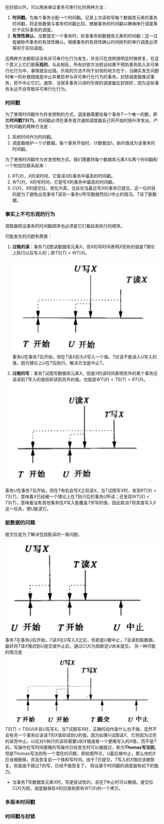 在封锁以外，可以用来保证事务可串行化的两种方法：

1. **时间戳**。为每个事务分配一个时间戳。记录上次读和写每个数据库元素的事务时间戳，将这些数值与事务时间戳比较，根据事务的时间戳以确保串行调度等价于实际事务的调度。
2. **有效性确认**。当要提交一个事务时，检查事务和数据库元素的时间戳；这一过程被称作事务的有效性确认。根据事务的有效性确认时间排列的串行调度必须等同于实际调度。

这两种方法都假设没有非可串行化行为发生，并且只在违例很明显时做修复，在这个意义上它们是**乐观的**。与此相反，所有封锁方法假设如果不预防事务陷入非可串行化行为中，事情就会出错。乐观的方法不同于封锁的地方在于，当确实发生问题时唯一的补救措施是中止并重启参与非可串行化行为的事务。封锁调度器推迟事务，但不中止它们。通常，当很多事务只读时乐观的调度器比封锁好，因为这些事务永远不会导致非可串行化行为。

### 时间戳

为了使用时间戳作为并发控制的方式，调度器需要给每个事务$T$一个唯一的数，即其**时间戳$TS(T)$**。时间戳必须在事务首次通知调度器自己将开始时按升序发出。产生时间戳的两种方法是：

1. 系统时间作为时间戳。
2. 调度器维护一个计数器。每个事务开始时，计数器加$1$，新的值成为该事务的时间戳。

为了使用时间戳作为并发控制方式，我们需要将每个数据库元素$X$与两个时间戳和一个附加位联系起来：

1. $RT(X)$，$X$的读时间，它是读$X$的事务中最高的时间戳。
2. $WT(X)$，$X$的写时间，它是写$X$的事务中最高的时间戳。
3. $C(X)$，$X$的提交位，改位为真，当且仅当最近写$X$的事务已提交。这一位的目的是为了避免出现事务$T$读另一事务$U$所写数据然后$U$中止的情况。$T$读了脏数据。

### 事实上不可乐观的行为

调取器假设事务的时间戳顺序也必须是它们看起来执行的顺序。

可能发生的问题有两类：

1. **过晚的读**：事务$T$试图读数据库元素$X$，但$X$的写时间表明$X$现有的值是$T$理论上执行以后写入的；即$TS(T) <WT(X)$。

   ![7-8-1](./7-8-1.jpg)
   事务$U$在事务$T$后开始，但在$T$读$X$前为$X$写入一个值。$T$应该不能读入$U$写入的值，因为理论上$U$在$T$后执行。解决方法是中止$T$。

2. **过晚的写**：事务$T$试图写数据库元素$X$。但是$X$的读时间表明另外的某个事务应该读到$T$写入的值但却读到另外的值。也就是$WT(X) < TS(T) < RT(X)$。

![7-8-2](./7-8-2.jpg)

事务$U$在事务$T$后开始，但在$T$有机会写$X$之前读$X$。当$T$试图写$X$时，发现$RT(X) > TS(T)$，意味着$X$已经被一个理论上在$T$执行后的事务$U$所读；还发现$WT(X) < TS(T)$，意味着没有其他事务往$X$写入能覆盖$T$所写的值，因此取消$T$将其值写入$X$这一任务，使$U$能读它。

### 脏数据的问题

提交位是为了解决包括脏读的一类问题。

![7-8-3](./7-8-3.jpg)
事务$T$在事务$U$后开始，$T$读$X$在$U$写入$X$之后，但若是$U$被中止，$T$会读到脏数据。最好将$T$读$X$推迟到$U$提交或中止后，通过$C(X)$为假断定$U$尚未提交。
另一种可能的情况是
![7-8-4](./7-8-4.jpg)
$TS(T) < TS(U)$并且$U$先写$X$。当$T$试图写$X$时，正确的动作是什么也不做，显然不会有另一个事务应该读$T$的$X$值却读到$U$的值，因为如果$V$试图读$X$，它将因为过完的读而中止。以后对$V$执行的读将需要$U$的$X$值或者一个更晚写入的$X$值，而不是$T$的。写操作在写时间更晚的写操作已经发生时可以被跳过，称为**Thomas写法则**。
但是Thomas写法则有一个潜在的问题，即如图所示，$U$最后被中止，那么他的$X$应该被删掉，并且恢复前一个值和写时间。由于$T$已提交，$T$写入的$X$值应该被恢复。但是由于跳过$T$的写，已经不能恢复了。
假设基于时间戳的调度器有如下的能力。
* 当事务$T$写数据库元素$X$时，写是尝试性的，且在$T$中止时可以撤销。提交位$C(X)$为假，调度器保存$X$的旧值和原有$WT(X)$的一个拷贝。
### 多版本时间戳

### 时间戳与封锁

